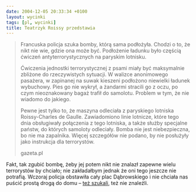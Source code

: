 ```yaml
---
date: 2004-12-05 20:33:34 +0100
layout: wycinki
tags: [pl, wycinki]
title: Teatrzyk Roissy przedstawia
---
```


> Francuska policja szuka bomby, którą sama podłożyła. Chodzi o to, że nikt nie wie, gdzie ona może być. Podłożenie ładunku było częścią ćwiczeń antyterrorystycznych na paryskim lotnisku.
>
> Ćwiczenia jednostki terrorystycznej z psami miały być maksymalnie zbliżone do rzeczywistych sytuacji. W walizce anonimowego pasażera, w zapinanej na suwak kieszeni podłożono niewielki ładunek wybuchowy. Pies go nie wykrył, a żandarmi stracili go z oczu, po czym nieoznakowany bagaż trafił do samolotu. Problem w tym, że nie wiadomo do jakiego.
>
> Pewne jest tylko to, że maszyna odleciała z paryskiego lotniska Roissy-Charles de Gaulle. Zawiadomiono linie lotnicze, które tego dnia obsługiwały połączenia z tego lotniska, a także służby specjalne państw, do których samoloty odleciały. Bomba nie jest niebezpieczna, bo nie ma zapalnika. Więcej szczegółów nie podano, by nie posłużyły jako instrukcja dla terrorystów.
>
> gazeta.pl

Fakt, tak zgubić bombę, żeby jej potem nikt nie znalazł zapewne wielu terrorystów by chciało; nie zakładałbym jednak że oni tego jeszcze nie potrafią. Wczoraj policja obstawiła cały plac Dąbrowskiego i nie chciała nas puścić prostą drogą do domu – [też szukali](http://miasta.gazeta.pl/lodz/1,35136,2430064.html 'gazeta.pl: Fałszywy alarm zakłócił festiwal'), też nie znaleźli.
